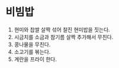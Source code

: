 # 비빔밥
1. 현미와 찹쌀 살짝 섞어 찰진 현미밥을 짓는다.
2. 시금치를 소금과 참기름 살짝 추가해서 무친다.
3. 콩나물을 무친다.
4. 소고기를 볶는다.
5. 계란을 프라이 한다.
